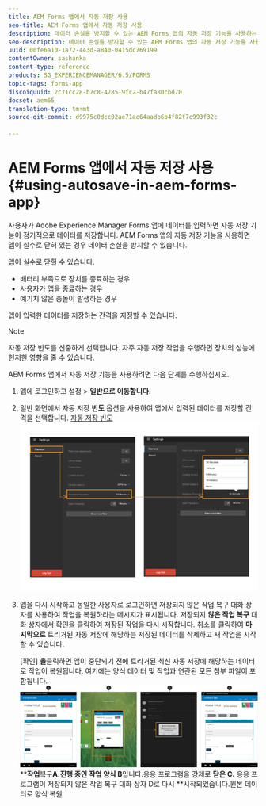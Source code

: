 ```yaml
---
title: AEM Forms 앱에서 자동 저장 사용
seo-title: AEM Forms 앱에서 자동 저장 사용
description: 데이터 손실을 방지할 수 있는 AEM Forms 앱의 자동 저장 기능을 사용하는 방법을 알아봅니다.
seo-description: 데이터 손실을 방지할 수 있는 AEM Forms 앱의 자동 저장 기능을 사용하는 방법을 알아봅니다.
uuid: 00fe6a10-1a72-443d-a840-0415dc769199
contentOwner: sashanka
content-type: reference
products: SG_EXPERIENCEMANAGER/6.5/FORMS
topic-tags: forms-app
discoiquuid: 2c71cc28-b7c8-4785-9fc2-b47fa80cbd70
docset: aem65
translation-type: tm+mt
source-git-commit: d9975c0dcc02ae71ac64aadb6b4f82f7c993f32c

---
```



# AEM Forms 앱에서 자동 저장 사용{#using-autosave-in-aem-forms-app}

사용자가 Adobe Experience Manager Forms 앱에 데이터를 입력하면 자동 저장 기능이 정기적으로 데이터를 저장합니다. AEM Forms 앱의 자동 저장 기능을 사용하면 앱이 실수로 닫혀 있는 경우 데이터 손실을 방지할 수 있습니다.

앱이 실수로 닫힐 수 있습니다.

* 배터리 부족으로 장치를 종료하는 경우
* 사용자가 앱을 종료하는 경우
* 예기치 않은 충돌이 발생하는 경우

앱이 입력한 데이터를 저장하는 간격을 지정할 수 있습니다.

>[!NOTE]
>
>자동 저장 빈도를 신중하게 선택합니다. 자주 자동 저장 작업을 수행하면 장치의 성능에 현저한 영향을 줄 수 있습니다.

AEM Forms 앱에서 자동 저장 기능을 사용하려면 다음 단계를 수행하십시오.

1. 앱에 로그인하고 설정 > **일반으로 이동합니다**.
1. 일반 화면에서 자동 저장 **빈도** 옵션을 사용하여 앱에서 입력된 데이터를 저장할 간격을 선택합니다.
   [ 자동 저장 빈도 ![설정](assets/using-autosave-freq-07.png)](assets/using-autosave-freq-07-1.png)

1. 앱을 다시 시작하고 동일한 사용자로 로그인하면 저장되지 않은 작업 복구 대화 상자를 사용하여 작업을 복원하라는 메시지가 표시됩니다. 저장되지 **않은 작업 복구** 대화 상자에서 확인을 클릭하여 저장된 작업을 다시 시작합니다. 취소를 클릭하여 **마지막으로** 트리거된 자동 저장에 해당하는 저장된 데이터를 삭제하고 새 작업을 시작할 수 있습니다.

   [확인] **을**클릭하면 앱이 중단되기 전에 트리거된 최신 자동 저장에 해당하는 데이터로 작업이 복원됩니다. 여기에는 양식 데이터 및 작업과 연관된 모든 첨부 파일이 포함됩니다.
   [![](assets/autosave-flow.png)](assets/using-autosave-freq-06.png)****작업**&#x200B;복구&#x200B;**A.진행 중인 작업 양식 B**&#x200B;입니다.응용 프로그램을 강제로 **닫은 C.** 응용 프로그램이 저장되지 않은 작업 복구 대화 상자 D로 다시 **시작되었습니다.원본 데이터로 양식 복원

